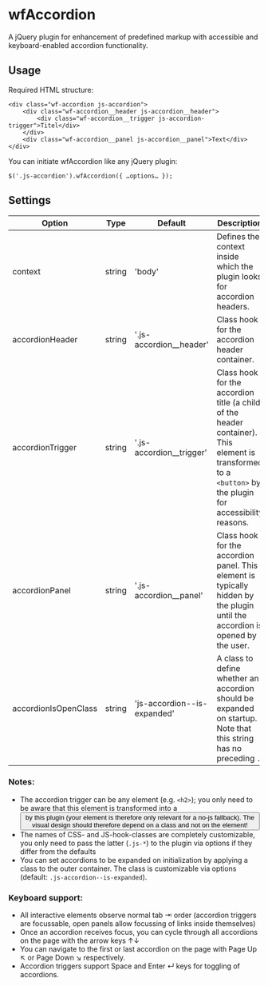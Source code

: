 # wfAccordion
A jQuery plugin for enhancement of predefined markup with accessible and keyboard-enabled accordion functionality.

## Usage
Required HTML structure:
```
<div class="wf-accordion js-accordion">
    <div class="wf-accordion__header js-accordion__header">
        <div class="wf-accordion__trigger js-accordion-trigger">Titel</div>
    </div>
    <div class="wf-accordion__panel js-accordion__panel">Text</div>
</div>
```

You can initiate wfAccordion like any jQuery plugin:
```
$('.js-accordion').wfAccordion({ …options… });
```

## Settings
Option | Type | Default | Description
------ | ---- | ------- | -----------
context | string | 'body' | Defines the context inside which the plugin looks for accordion headers.
accordionHeader | string | '.js-accordion__header' | Class hook for the accordion header container.
accordionTrigger | string | '.js-accordion__trigger' | Class hook for the accordion title (a child of the header container). This element is transformed to a `<button>` by the plugin for accessibility reasons.
accordionPanel | string | '.js-accordion__panel' | Class hook for the accordion panel. This element is typically hidden by the plugin until the accordion is opened by the user.
accordionIsOpenClass | string | 'js-accordion--is-expanded' | A class to define whether an accordion should be expanded on startup. Note that this string has no preceding `.`.

### Notes:
- The accordion trigger can be any element (e.g. `<h2>`); you only need to be aware that this element is transformed
  into a <button> by this plugin (your element is therefore only relevant for a no-js fallback). The visual design
  should therefore depend on a class and not on the element!
- The names of CSS- and JS-hook-classes are completely customizable, you only need to pass the latter (`.js-*`) to the
  plugin via options if they differ from the defaults
- You can set accordions to be expanded on initialization by applying a class to the outer container. 
  The class is customizable via options (default: `.js-accordion--is-expanded`).

### Keyboard support:
- All interactive elements observe normal tab ⇥ order (accordion triggers are focussable, open panels allow focussing of links inside themselves)
- Once an accordion receives focus, you can cycle through all accordions on the page with the arrow keys ↑↓
- You can navigate to the first or last accordion on the page with Page Up ↖ or Page Down ↘ respectively.
- Accordion triggers support Space and Enter ↵ keys for toggling of accordions.

